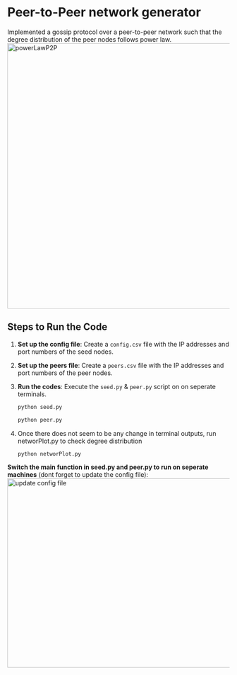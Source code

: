 # Peer-to-Peer network generator
Implemented a gossip protocol over a peer-to-peer network such that the degree distribution of the peer nodes follows power law.<br />
<img width="1000" height="600" alt="powerLawP2P" src="https://github.com/user-attachments/assets/a9d3850e-0f16-4d2b-928b-d95657fcd651" />

## Steps to Run the Code

1. **Set up the config file**: Create a `config.csv` file with the IP addresses and port numbers of the seed nodes.
2. **Set up the peers file**: Create a `peers.csv` file with the IP addresses and port numbers of the peer nodes.
3. **Run the codes**: Execute the `seed.py` & `peer.py` script on  on seperate terminals.

   ```bash
   python seed.py
   ```
   ```bash
   python peer.py
   ```

4. Once there does not seem to be any change in terminal outputs, run networPlot.py to check degree distribution
   ```bash
   python networPlot.py
   ```
   
**Switch the main function in seed.py and peer.py to run on seperate machines** (dont forget to update the config file):
<img width="514" height="428" alt="update config file" src="https://github.com/user-attachments/assets/0e0846b8-9ecd-4830-849d-53593b122e9b" />

